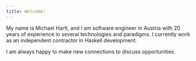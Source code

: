 ```yaml
---
title: Welcome!
---
```

My name is Michael Hartl, and I am software engineer in Austria with 20 years of experience 
in several technologies and paradigms. I currently work as an independent contractor
in Haskell development.

I am always happy to make new connections to discuss opportunities.

<script type="application/ld+json">
{
  "@context": "http://schema.org/",
  "@type": "Person",
  "name": "Michael Hartl",
  "jobTitle": "Senior Haskell Software Engineer",
  "age": 40,
  "url": "http://www.fp-hartl.at"
}
</script>
